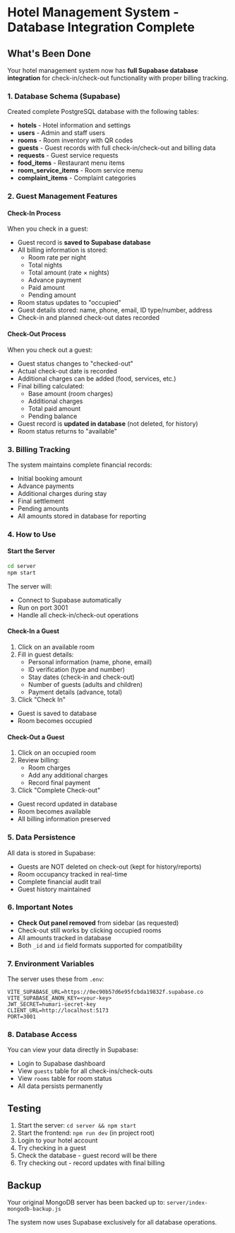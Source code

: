 # Hotel Management System - Database Integration Complete

## What's Been Done

Your hotel management system now has **full Supabase database integration** for check-in/check-out functionality with proper billing tracking.

### 1. Database Schema (Supabase)
Created complete PostgreSQL database with the following tables:
- **hotels** - Hotel information and settings
- **users** - Admin and staff users
- **rooms** - Room inventory with QR codes
- **guests** - Guest records with full check-in/check-out and billing data
- **requests** - Guest service requests
- **food_items** - Restaurant menu items
- **room_service_items** - Room service menu
- **complaint_items** - Complaint categories

### 2. Guest Management Features

#### Check-In Process
When you check in a guest:
- Guest record is **saved to Supabase database**
- All billing information is stored:
  - Room rate per night
  - Total nights
  - Total amount (rate × nights)
  - Advance payment
  - Paid amount
  - Pending amount
- Room status updates to "occupied"
- Guest details stored: name, phone, email, ID type/number, address
- Check-in and planned check-out dates recorded

#### Check-Out Process
When you check out a guest:
- Guest status changes to "checked-out"
- Actual check-out date is recorded
- Additional charges can be added (food, services, etc.)
- Final billing calculated:
  - Base amount (room charges)
  - Additional charges
  - Total paid amount
  - Pending balance
- Guest record is **updated in database** (not deleted, for history)
- Room status returns to "available"

### 3. Billing Tracking
The system maintains complete financial records:
- Initial booking amount
- Advance payments
- Additional charges during stay
- Final settlement
- Pending amounts
- All amounts stored in database for reporting

### 4. How to Use

#### Start the Server
```bash
cd server
npm start
```

The server will:
- Connect to Supabase automatically
- Run on port 3001
- Handle all check-in/check-out operations

#### Check-In a Guest
1. Click on an available room
2. Fill in guest details:
   - Personal information (name, phone, email)
   - ID verification (type and number)
   - Stay dates (check-in and check-out)
   - Number of guests (adults and children)
   - Payment details (advance, total)
3. Click "Check In"
- Guest is saved to database
- Room becomes occupied

#### Check-Out a Guest
1. Click on an occupied room
2. Review billing:
   - Room charges
   - Add any additional charges
   - Record final payment
3. Click "Complete Check-out"
- Guest record updated in database
- Room becomes available
- All billing information preserved

### 5. Data Persistence
All data is stored in Supabase:
- Guests are NOT deleted on check-out (kept for history/reports)
- Room occupancy tracked in real-time
- Complete financial audit trail
- Guest history maintained

### 6. Important Notes
- **Check Out panel removed** from sidebar (as requested)
- Check-out still works by clicking occupied rooms
- All amounts tracked in database
- Both `_id` and `id` field formats supported for compatibility

### 7. Environment Variables
The server uses these from `.env`:
```
VITE_SUPABASE_URL=https://0ec90b57d6e95fcbda19832f.supabase.co
VITE_SUPABASE_ANON_KEY=<your-key>
JWT_SECRET=humari-secret-key
CLIENT_URL=http://localhost:5173
PORT=3001
```

### 8. Database Access
You can view your data directly in Supabase:
- Login to Supabase dashboard
- View `guests` table for all check-ins/check-outs
- View `rooms` table for room status
- All data persists permanently

## Testing
1. Start the server: `cd server && npm start`
2. Start the frontend: `npm run dev` (in project root)
3. Login to your hotel account
4. Try checking in a guest
5. Check the database - guest record will be there
6. Try checking out - record updates with final billing

## Backup
Your original MongoDB server has been backed up to:
`server/index-mongodb-backup.js`

The system now uses Supabase exclusively for all database operations.

